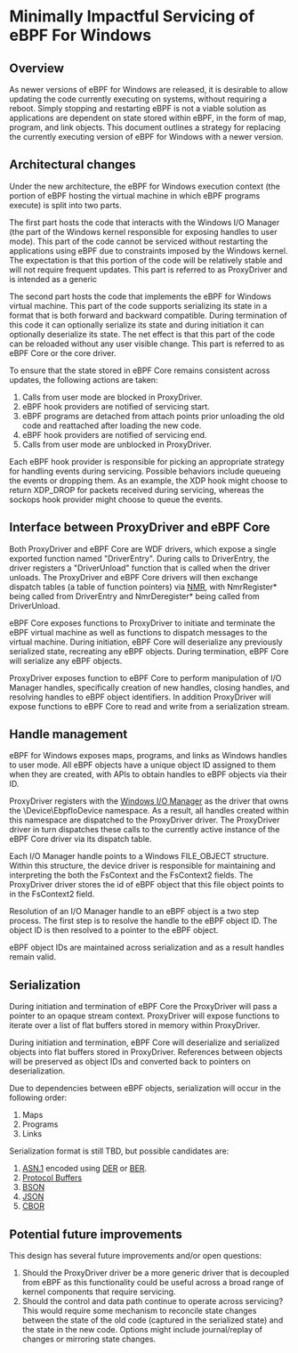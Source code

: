 # Minimally Impactful Servicing of eBPF For Windows

## Overview
As newer versions of eBPF for Windows are released, it is desirable to allow updating
the code currently executing on systems, without requiring a reboot. Simply stopping and restarting eBPF is
not a viable solution as applications are dependent on state stored within eBPF,
in the form of map, program, and link objects. This document outlines a strategy
for replacing the currently executing version of eBPF for Windows with a newer
version.

## Architectural changes
Under the new architecture, the eBPF for Windows execution context (the portion
of eBPF hosting the virtual machine in which eBPF programs execute) is split
into two parts.

The first part hosts the code that interacts with the Windows I/O Manager (the
part of the Windows kernel responsible for exposing handles to user mode). This
part of the code cannot be serviced without restarting the applications using
eBPF due to constraints imposed by the Windows kernel. The expectation is that
this portion of the code will be relatively stable and will not require frequent
updates. This part is referred to as ProxyDriver and is intended as a generic

The second part hosts the code that implements the eBPF for Windows virtual
machine. This part of the code supports serializing its state in a format that is
both forward and backward compatible. During termination of this code it
can optionally serialize its state and during initiation it can optionally
deserialize its state. The net effect is that this part of the code can be
reloaded without any user visible change. This part is referred to as eBPF Core
or the core driver.

To ensure that the state stored in eBPF Core remains consistent across updates,
the following actions are taken:
1. Calls from user mode are blocked in ProxyDriver.
2. eBPF hook providers are notified of servicing start.
3. eBPF programs are detached from attach points prior unloading the old code
and reattached after loading the new code.
4. eBPF hook providers are notified of servicing end.
5. Calls from user mode are unblocked in ProxyDriver.

Each eBPF hook provider is responsible for picking an appropriate strategy for
handling events during servicing. Possible behaviors include queueing the events
or dropping them. As an example, the XDP hook might choose to return XDP_DROP
for packets received during servicing, whereas the sockops hook provider might
choose to queue the events.

## Interface between ProxyDriver and eBPF Core
Both ProxyDriver and eBPF Core are WDF drivers, which expose a single exported
function named "DriverEntry". During calls to DriverEntry, the driver registers
a "DriverUnload" function that is called when the driver unloads. The ProxyDriver
and eBPF Core drivers will then exchange dispatch tables (a table of function
pointers) via [NMR](https://learn.microsoft.com/en-us/windows-hardware/drivers/network/introduction-to-the-network-module-registrar), with NmrRegister* being called from DriverEntry and
NmrDeregister* being called from DriverUnload.

eBPF Core exposes functions to ProxyDriver to initiate and terminate the eBPF
virtual machine as well as functions to dispatch messages to the virtual
machine. During initiation, eBPF Core will deserialize any previously serialized
state, recreating any eBPF objects. During termination, eBPF Core will serialize
any eBPF objects.

ProxyDriver exposes function to eBPF Core to perform manipulation of I/O Manager
handles, specifically creation of new handles, closing handles, and resolving
handles to eBPF object identifiers. In addition ProxyDriver will expose functions
to eBPF Core to read and write from a serialization stream.

## Handle management
eBPF for Windows exposes maps, programs, and links as Windows handles to user
mode. All eBPF objects have a unique object ID assigned to them when they are
created, with APIs to obtain handles to eBPF objects via their ID.

ProxyDriver registers with the [Windows I/O Manager](https://learn.microsoft.com/en-us/windows-hardware/drivers/kernel/windows-kernel-mode-i-o-manager) as the driver that owns the
\Device\EbpfIoDevice namespace. As a result, all handles created within this
namespace are dispatched to the ProxyDriver driver. The ProxyDriver driver in turn
dispatches these calls to the currently active instance of the eBPF Core driver
via its dispatch table.

Each I/O Manager handle points to a Windows FILE_OBJECT structure. Within this
structure, the device driver is responsible for maintaining and interpreting
the both the FsContext and the FsContext2 fields. The ProxyDriver driver stores
the id of eBPF object that this file object points to in the FsContext2 field.

Resolution of an I/O Manager handle to an eBPF object is a two step process. The
first step is to resolve the handle to the eBPF object ID. The object
ID is then resolved to a pointer to the eBPF object.

eBPF object IDs are maintained across serialization and as a result
handles remain valid.

## Serialization
During initiation and termination of eBPF Core the ProxyDriver will pass a
pointer to an opaque stream context. ProxyDriver will expose functions to iterate
over a list of flat buffers stored in memory within ProxyDriver.

During initiation and termination, eBPF Core will deserialize and serialized
objects into flat buffers stored in ProxyDriver. References between objects will
be preserved as object IDs and converted back to pointers on deserialization.

Due to dependencies between eBPF objects, serialization will occur in the
following order:
1. Maps
2. Programs
3. Links

Serialization format is still TBD, but possible candidates are:
1. [ASN.1](https://en.wikipedia.org/wiki/ASN.1) encoded using [DER](https://en.wikipedia.org/wiki/Distinguished_Encoding_Rules) or [BER](https://en.wikipedia.org/wiki/Basic_Encoding_Rules).
2. [Protocol Buffers](https://en.wikipedia.org/wiki/Protocol_Buffers)
3. [BSON](https://en.wikipedia.org/wiki/BSON)
4. [JSON](https://en.wikipedia.org/wiki/JSON)
5. [CBOR](https://en.wikipedia.org/wiki/CBOR)

## Potential future improvements
This design has several future improvements and/or open questions:
1. Should the ProxyDriver driver be a more generic driver that is decoupled from
eBPF as this functionality could be useful across a broad range of kernel
components that require servicing.
2. Should the control and data path continue to operate across servicing? This
would require some mechanism to reconcile state changes between the state of the
old code (captured in the serialized state) and the state in the new code.
Options might include journal/replay of changes or mirroring state changes.